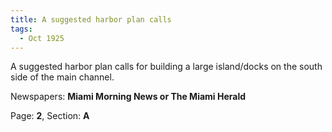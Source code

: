 ```yaml
---  
title: A suggested harbor plan calls  
tags:  
  - Oct 1925  
---  
```

  
A suggested harbor plan calls for building a large island/docks on the south side of the main channel.  
  
Newspapers: **Miami Morning News or The Miami Herald**  
  
Page: **2**, Section: **A** 

